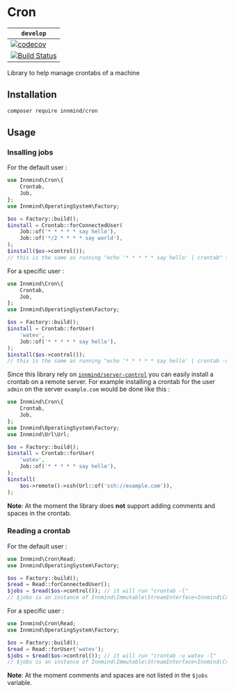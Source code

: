# Cron

| `develop` |
|-----------|
| [![codecov](https://codecov.io/gh/Innmind/Cron/branch/develop/graph/badge.svg)](https://codecov.io/gh/Innmind/Cron) |
| [![Build Status](https://github.com/Innmind/Cron/workflows/CI/badge.svg)](https://github.com/Innmind/Cron/actions?query=workflow%3ACI) |

Library to help manage crontabs of a machine

## Installation

```sh
composer require innmind/cron
```

## Usage

### Insalling jobs

For the default user :

```php
use Innmind\Cron\{
    Crontab,
    Job,
};
use Innmind\OperatingSystem\Factory;

$os = Factory::build();
$install = Crontab::forConnectedUser(
    Job::of('* * * * * say hello'),
    Job::of('*/2 * * * * say world'),
);
$install($os->control());
// this is the same as running "echo '* * * * * say hello' | crontab" in your terminal
```

For a specific user :

```php
use Innmind\Cron\{
    Crontab,
    Job,
};
use Innmind\OperatingSystem\Factory;

$os = Factory::build();
$install = Crontab::forUser(
    'watev',
    Job::of('* * * * * say hello'),
);
$install($os->control());
// this is the same as running "echo '* * * * * say hello' | crontab -u admin" in your terminal
```

Since this library rely on [`innmind/server-control`](https://github.com/Innmind/ServerControl) you can easily install a crontab on a remote server. For example installing a crontab for the user `admin` on the server `example.com` would be done like this :

```php
use Innmind\Cron\{
    Crontab,
    Job,
};
use Innmind\OperatingSystem\Factory;
use Innmind\Url\Url;

$os = Factory::build();
$install = Crontab::forUser(
    'watev',
    Job::of('* * * * * say hello'),
);
$install(
    $os->remote()->ssh(Url::of('ssh://example.com')),
);
```

**Note**: At the moment the library does **not** support adding comments and spaces in the crontab.

### Reading a crontab

For the default user :

```php
use Innmind\Cron\Read;
use Innmind\OperatingSystem\Factory;

$os = Factory::build();
$read = Read::forConnectedUser();
$jobs = $read($os->control()); // it will run "crontab -l"
// $jobs is an instance of Innmind\Immutable\StreamInterface<Innmind\Cron\Job>
```

For a specific user :

```php
use Innmind\Cron\Read;
use Innmind\OperatingSystem\Factory;

$os = Factory::build();
$read = Read::forUser('watev');
$jobs = $read($os->control()); // it will run "crontab -u watev -l"
// $jobs is an instance of Innmind\Immutable\StreamInterface<Innmind\Cron\Job>
```

**Note**: At the moment comments and spaces are not listed in the `$jobs` variable.
